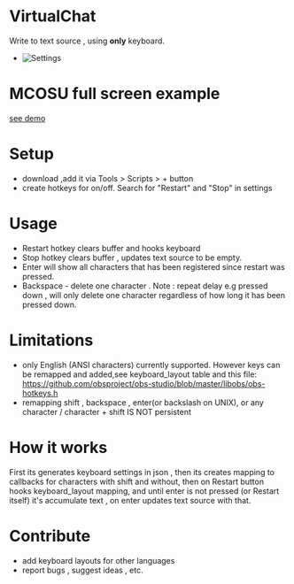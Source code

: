 # VirtualChat
Write to text source , using **only** keyboard.
- ![Settings](https://i.imgur.com/WT7Z5uU.png)

# MCOSU full screen example
[see demo ](https://raw.githubusercontent.com/upgradeQ/OBS-VirtualChat/master/virtualchatdemo.webm)
# Setup

- download ,add it via Tools > Scripts > + button
- create hotkeys for on/off. Search for "Restart" and "Stop" in settings 

# Usage 

- Restart hotkey clears buffer and hooks keyboard
- Stop hotkey clears buffer , updates text source to be empty.
- Enter will show all characters that has been registered since restart was pressed. 
- Backspace - delete one character . Note : repeat delay e.g pressed down , will only delete one character regardless of how long it has been pressed down.

# Limitations

- only English (ANSI characters) currently supported. However keys can be remapped and added,see
keyboard_layout table and this file:
https://github.com/obsproject/obs-studio/blob/master/libobs/obs-hotkeys.h  
- remapping shift , backspace , enter(or backslash on UNIX), or any character / character + shift IS NOT persistent 

# How it works 
First its generates keyboard settings in json , then its creates mapping to callbacks
for characters with shift and without, then on Restart button hooks keyboard_layout mapping,
and until enter is not pressed (or Restart itself) it's accumulate text , on enter updates 
text source with that. 

# Contribute
- add keyboard layouts for other languages
- report bugs , suggest ideas , etc.
